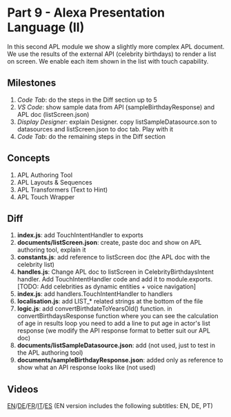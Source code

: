 # Part 9 - Alexa Presentation Language (II)

In this second APL module we show a slightly more complex APL document. We use the results of the external API (celebrity birthdays) to render a list on screen. We enable each item shown in the list with touch capability.

## Milestones

1. *Code Tab*: do the steps in the Diff section up to 5
2. *VS Code*: show sample data from API (sampleBirthdayResponse) and APL doc (listScreen.json)
3. *Display Designer*: explain Designer. copy listSampleDatasource.son to datasources and listScreen.json to doc tab. Play with it
4. *Code Tab*: do the remaining steps in the Diff section

## Concepts

1. APL Authoring Tool
2. APL Layouts & Sequences
3. APL Transformers (Text to Hint)
4. APL Touch Wrapper

## Diff

1. **index.js**: add TouchIntentHandler to exports
2. **documents/listScreen.json**: create, paste doc and show on APL authoring tool, explain it
3. **constants.js**: add reference to listScreen doc (the APL doc with the celebrity list)
4. **handles.js**: Change APL doc to listScreen in CelebrityBirthdaysIntent handler. Add TouchIntentHandler code and add it to module.exports. [TODO: Add celebrities as dynamic entities + voice navigation]
5. **index.js**: add handlers.TouchIntentHandler to handlers
6. **localisation.js**: add LIST_* related strings at the bottom of the file
7. **logic.js**: add convertBirthdateToYearsOld() function. in convertBirthdaysResponse function where you can see the calculation of age in results loop you need to add a line to put age in actor's list response (we modify the API response format to better suit our APL doc)
8. **documents/listSampleDatasource.json**: add (not used, just to test in the APL authoring tool)
9. **documents/sampleBirthdayResponse.json**: added only as reference to show what an API response looks like (not used)

## Videos

[EN](https://alexa.design/zerotohero9)/[DE](https://alexa.design/de_zerotohero9)/[FR](https://alexa.design/fr_zerotohero9)/[IT](https://alexa.design/it_zerotohero9)/[ES](../README_ES.md)
(EN version includes the following subtitles: EN, DE, PT)
